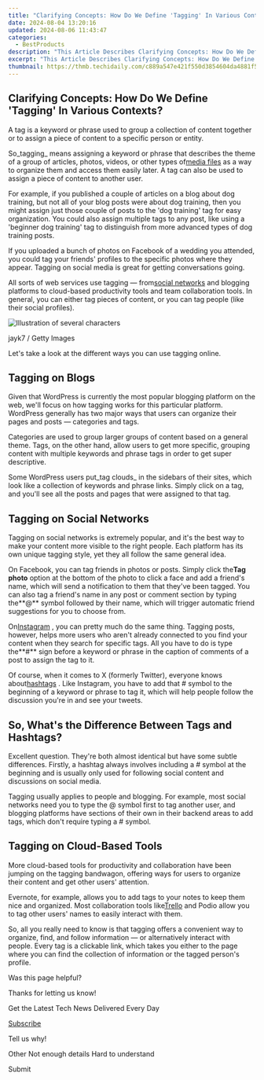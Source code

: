 ```yaml
---
title: "Clarifying Concepts: How Do We Define 'Tagging' In Various Contexts?"
date: 2024-08-04 13:20:16
updated: 2024-08-06 11:43:47
categories:
  - BestProducts
description: "This Article Describes Clarifying Concepts: How Do We Define 'Tagging' In Various Contexts?"
excerpt: "This Article Describes Clarifying Concepts: How Do We Define 'Tagging' In Various Contexts?"
thumbnail: https://thmb.techidaily.com/c889a547e421f550d3854604da4881f54e6123831fe3b245b44881a2b3d8e123.jpg
---
```


## Clarifying Concepts: How Do We Define 'Tagging' In Various Contexts?
 A tag is a keyword or phrase used to group a collection of content together or to assign a piece of content to a specific person or entity.

 So_tagging_ means assigning a keyword or phrase that describes the theme of a group of articles, photos, videos, or other types of[media files](https://www.lifewire.com/what-are-digital-media-formats-1846786) as a way to organize them and access them easily later. A tag can also be used to assign a piece of content to another user.

 For example, if you published a couple of articles on a blog about dog training, but not all of your blog posts were about dog training, then you might assign just those couple of posts to the 'dog training' tag for easy organization. You could also assign multiple tags to any post, like using a 'beginner dog training' tag to distinguish from more advanced types of dog training posts.

 If you uploaded a bunch of photos on Facebook of a wedding you attended, you could tag your friends' profiles to the specific photos where they appear. Tagging on social media is great for getting conversations going.

 All sorts of web services use tagging — from[social networks](https://www.lifewire.com/top-social-networking-sites-people-are-using-3486554) and blogging platforms to cloud-based productivity tools and team collaboration tools. In general, you can either tag pieces of content, or you can tag people (like their social profiles).

![Illustration of several characters](https://www.lifewire.com/thmb/XgTRAzG24NSxID3Oa_Wt0t_q1qw=/1500x0/filters:no_upscale():max_bytes(150000):strip_icc():format(webp)/GettyImages-1167680364-b87ba0c2ad964ac9bd4371c7007e178b.jpg)

 jayk7 / Getty Images

 Let's take a look at the different ways you can use tagging online.

## Tagging on Blogs

 Given that WordPress is currently the most popular blogging platform on the web, we'll focus on how tagging works for this particular platform. WordPress generally has two major ways that users can organize their pages and posts — categories and tags.

 Categories are used to group larger groups of content based on a general theme. Tags, on the other hand, allow users to get more specific, grouping content with multiple keywords and phrase tags in order to get super descriptive.

 Some WordPress users put_tag clouds_ in the sidebars of their sites, which look like a collection of keywords and phrase links. Simply click on a tag, and you'll see all the posts and pages that were assigned to that tag.

## Tagging on Social Networks

 Tagging on social networks is extremely popular, and it's the best way to make your content more visible to the right people. Each platform has its own unique tagging style, yet they all follow the same general idea.

 On Facebook, you can tag friends in photos or posts. Simply click the**Tag photo** option at the bottom of the photo to click a face and add a friend's name, which will send a notification to them that they've been tagged. You can also tag a friend's name in any post or comment section by typing the**@** symbol followed by their name, which will trigger automatic friend suggestions for you to choose from.

 On[Instagram](https://www.lifewire.com/what-is-instagram-3486316) , you can pretty much do the same thing. Tagging posts, however, helps more users who aren't already connected to you find your content when they search for specific tags. All you have to do is type the**#** sign before a keyword or phrase in the caption of comments of a post to assign the tag to it.

 Of course, when it comes to X (formerly Twitter), everyone knows about[hashtags](https://www.lifewire.com/what-is-a-hashtag-on-twitter-3486592) . Like Instagram, you have to add that # symbol to the beginning of a keyword or phrase to tag it, which will help people follow the discussion you're in and see your tweets.

## So, What's the Difference Between Tags and Hashtags?

 Excellent question. They're both almost identical but have some subtle differences. Firstly, a hashtag always involves including a # symbol at the beginning and is usually only used for following social content and discussions on social media.

 Tagging usually applies to people and blogging. For example, most social networks need you to type the @ symbol first to tag another user, and blogging platforms have sections of their own in their backend areas to add tags, which don't require typing a # symbol.

## Tagging on Cloud-Based Tools

 More cloud-based tools for productivity and collaboration have been jumping on the tagging bandwagon, offering ways for users to organize their content and get other users' attention.

 Evernote, for example, allows you to add tags to your notes to keep them nice and organized. Most collaboration tools like[Trello](https://www.lifewire.com/what-is-trello-how-does-it-work-4775718) and Podio allow you to tag other users' names to easily interact with them.

 So, all you really need to know is that tagging offers a convenient way to organize, find, and follow information — or alternatively interact with people. Every tag is a clickable link, which takes you either to the page where you can find the collection of information or the tagged person's profile.

Was this page helpful?

Thanks for letting us know!

 Get the Latest Tech News Delivered Every Day

[Subscribe](https://www.lifewire.com/#)

Tell us why!

 Other  Not enough details  Hard to understand

 Submit

<ins class="adsbygoogle"
     style="display:block"
     data-ad-format="autorelaxed"
     data-ad-client="ca-pub-7571918770474297"
     data-ad-slot="1223367746"></ins>



<ins class="adsbygoogle"
     style="display:block"
     data-ad-client="ca-pub-7571918770474297"
     data-ad-slot="8358498916"
     data-ad-format="auto"
     data-full-width-responsive="true"></ins>
